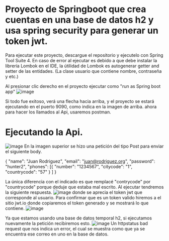 
# Proyecto de Springboot que crea cuentas en una base de datos h2 y usa spring security para generar un token jwt.

Para ejecutar este proyecto, descargue el repositorio y ejecutelo con Spring Tool Suite 4. En caso de error al ejecutar es debido a que debe instalar la librería Lombok en el IDE, la útilidad de Lombok es autogenerar getter and setter de las entidades. (La clase usuario que contiene nombre, contraseña y etc.)

Al presionar clic derecho en el proyecto ejecutar como "run as Spring boot app"
![image](https://github.com/darkxex/springboot-jpa-h2-springsecurity/assets/17991404/0292e755-7269-4e0d-bd28-0a62b741391a)

Si todo fue exitoso, verá una flecha hacia arriba, y el proyecto se estará ejecutando en el puerto 9090, como indica en la imagen de arriba.
ahora para hacer los llamados al Api, usaremos postman.

# Ejecutando la Api.
![image](https://github.com/darkxex/springboot-jpa-h2-springsecurity/assets/17991404/e23ba866-d06b-431c-9cd2-54792f1ff4e5)
En la imagen superior se hizo una petición del tipo Post para enviar el siguiente body.

{
  "name": "Juan Rodriguez",
  "email": "juan@rodriguez.org",
  "password": "hunter2",
  "phones": [{
     "number": "1234567",
      "citycode": "1",
      "countrycode": "57"
  }
  ]
} 

La única diferencia con el indicado es que remplacé "contrycode" por "countrycode" porque deduje que estaba mal escrito.
Al ejecutar tendremos la siguiente respuesta.
![image](https://github.com/darkxex/springboot-jpa-h2-springsecurity/assets/17991404/855abf9f-6981-4ab0-aa92-e5d82dbf11dd)
donde se aprecia el token jwt que corresponde al usuario.
Para confirmar que es un token valido hiremos a el sitio jwt.io donde copiaremos el token generado y se mostrará lo que contiene.
![image](https://github.com/darkxex/springboot-jpa-h2-springsecurity/assets/17991404/6bf7da98-f5dd-4ef5-b686-512b283f76af)

Ya que estamos usando una base de datos temporal h2, si ejecutamos nuevamente la petición recibiremos esto.
![image](https://github.com/darkxex/springboot-jpa-h2-springsecurity/assets/17991404/39f1d0ba-87ae-4154-99a7-e1c8a82de59c)
Un httpstatus bad request que nos indica un error, el cual se muestra como que ya se encuentra ese correo en uno en la base de datos.


